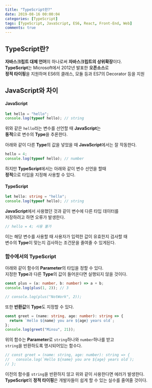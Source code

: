 ```yaml
---
title: "TypeScript란?"
date: 2019-08-16 00:00:04
categories: [TypeScript]
tags: [TypeScript, JavaScript, ES6, React, Front-End, Web]
comments: true
---
```


## TypeScript란?

**자바스크립트 대체 언어**의 하나로써 **자바스크립트의 상위확장**이다.<br/>
**TypeScript**는 Microsoft에서 2012년 발표한 **오픈소스**로<br/>
**정적 타이핑**을 지원하며 ES6의 클래스, 모듈 등과 ES7의 Decorator 등을 지원<br/>

## JavaScript와 차이

#### JavaScript

```javascript
let hello = "hello";
console.log(typeof hello); // string
```

위와 같은 `hello`라는 변수를 선언할 때 **JavaScript**는<br/>
**동적**으로 변수의 **Type**을 추론한다.<br/>

아래와 같이 다른 **Type**의 값을 넣었을 때 **JavaScript**에서는 잘 작동한다.<br/>

```javascript
hello = 4;
console.log(typeof hello); // number
```

하지만 **TypeScript**에서는 아래와 같이 변수 선언을 할때<br/>
**정적**으로 타입을 지정해 사용할 수 있다.<br/>

#### TypeScript

```typescript
let hello: string = "hello";
console.log(typeof hello); // string
```

**JavaScript**에서 사용했던 것과 같이 변수에 다른 타입 데이터를<br/>
저장하려고 하면 오류가 발생한다.<br/>

```typescript
// hello = 4; 사용 불가
```

이는 해당 변수를 사용할 때 사용자가 입력한 값이 유효한지 검사할 때<br>
변수의 **Type**이 맞는지 검사하는 조건문을 줄여줄 수 있게된다.<br/>

### 함수에서의 TypeScript

아래와 같이 함수의 **Parameter**의 타입을 정할 수 있다.<br/>
지정한 **Type**과 다른 **Type**의 값이 들어온다면 실행되지 않을 것이다.<br/>

```typescript
const plus = (a: number, b: number) => a + b;
console.log(plus(1, 2)); // 3

// console.log(plus("NotWork", 2));
```

또한 **반환값**의 **Type**도 지정할 수 있다.<br/>

```typescript
const greet = (name: string, age: number): string => {
  return `Hello ${name} you are ${age} years old`;
};
console.log(greet("Minsu", 21));
```

위의 함수는 **Parameter**로 `string`하나와 `number`하나를 받고<br/>
`string`을 반환하도록 명시되어있는 함수다.<br/>

```typescript
// const greet = (name: string, age: number): string => {
//   console.log(`Hello ${name} you are ${age} years old`);
// };
```

이전의 함수를 `string`을 반환하지 않고 위와 같이 사용한다면 에러가 발생한다.<br/>
**TypeScript**의 **정적 타이핑**은 개발자들이 쉽게 할 수 있는 실수를 줄여줄 것이다.
